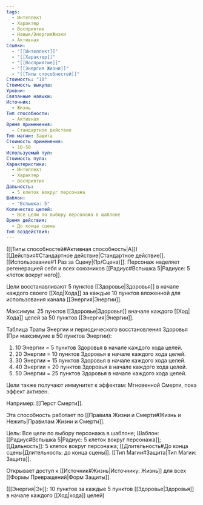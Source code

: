 ```yaml
---
tags:
  - Интеллект
  - Характер
  - Восприятие
  - Навык/ЭнергияЖизни
  - Активная
Ссылки:
  - "[[Интеллект]]"
  - "[[Характер]]"
  - "[[Восприятие]]"
  - "[[Энергия Жизни]]"
  - "[[Типы способностей]]"
Стоимость: "10"
Стоимость выкупа: 
Уровни: 
Связанные навыки: 
Источник:
  - Жизнь
Тип способности:
  - Активная
Время применения:
  - Стандартное действие
Тип магии: Защита
Стоимость применения:
  - 10-50
Используемый пул: 
Стоимость пула: 
Характеристики:
  - Интеллект
  - Характер
  - Восприятие
Дальность:
  - 5 клеток вокруг персонажа
Шаблон:
  - "Вспышка: 5"
Количество целей:
  - Все цели по выбору персонажа в шаблоне
Время действия:
  - До конца сцены
Тип воздействия:
---
```

([[Типы способностей#Активная способность|А]]) [[Действия#Стандартное действие|Стандартное действие]]. [[Использование#1 Раз за Сцену|(1р/Сцена)]]. Персонаж наделяет регенерацией себя и всех союзников [[Радиус#Вспышка 5|Радиусе: 5 клеток вокруг него]].

Цели восстанавливают 5 пунктов [[Здоровье|Здоровья]] в начале каждого своего [[Ход|Хода]] за каждые 10 пунктов вложенной для использования канала [[Энергия|Энергии]]. 

Максимум: 25 пунктов [[Здоровье|Здоровья]] вначале каждого [[Ход|Хода]] целей за 50 пунктов [[Энергия|Энергии]].

Таблица Траты Энергии и периодического восстановления Здоровья
(При максимуме в 50 пунктов Энергии):

1. 10 Энергии = 5 пунктов Здоровья в начале каждого хода целей. 
2. 20 Энергии = 10 пунктов Здоровья в начале каждого хода целей. 
3. 30 Энергии = 15 пунктов Здоровья в начале каждого хода целей. 
4. 40 Энергии = 20 пунктов Здоровья в начале каждого хода целей. 
5. 50 Энергии = 25 пунктов Здоровья в начале каждого хода целей. 

Цели также получают иммунитет к эффектам: Мгновенной Смерти, пока эффект активен.

Например: [[Перст Смерти]].

Эта способность работает по [[Правила Жизни и Смерти#Жизнь и Нежить|Правилам Жизни и Смерти]].

Цель: Все цели по выбору персонажа в шаблоне; Шаблон: [[Радиус#Вспышка 5|Радиус: 5 клеток вокруг персонажа]]; [[Дальность]]: 5 клеток вокруг персонажа; [[Длительность#До конца сцены|Длительность: до конца сцены]]. [[Тип Магии#Защита|Тип Магии: Защита]].

Открывает доступ к [[Источник#Жизнь|Источнику: Жизнь]] для всех [[Формы Превращений|Форм Защиты]]. 

([[Энергия|Эн]]: 10 пунктов за каждые 5 пунктов [[Здоровье|Здоровья]] в начале каждого [[Ход|хода]] целей)